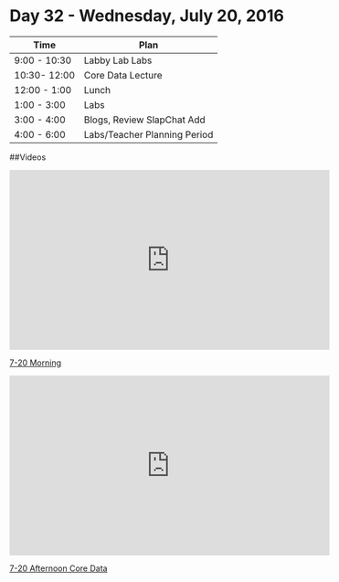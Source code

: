 # Day 32  - Wednesday, July 20, 2016 


Time       | Plan     |
----------------|-------
9:00 - 10:30  | Labby Lab Labs
10:30- 12:00  | Core Data Lecture
12:00 - 1:00    | Lunch
1:00 - 3:00    | Labs
3:00 - 4:00  | Blogs, Review SlapChat Add
4:00 - 6:00    | Labs/Teacher Planning Period


##Videos

<iframe width="560" height="315" src="https://www.youtube.com/embed/6EeHfva4vd4?rel=0&modestbranding=1" frameborder="0" allowfullscreen></iframe><p><a href="https://www.youtube.com/watch?v=6EeHfva4vd4">7-20 Morning</a></p>

<iframe width="560" height="315" src="https://www.youtube.com/embed/t2JMqEkNqEs?rel=0&modestbranding=1" frameborder="0" allowfullscreen></iframe><p><a href="https://www.youtube.com/watch?v=t2JMqEkNqEs">7-20 Afternoon Core Data</a></p>



